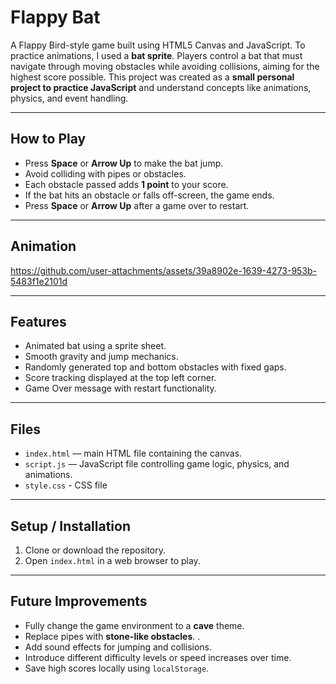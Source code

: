 # Flappy Bat

A Flappy Bird-style game built using HTML5 Canvas and JavaScript. To practice animations, I used a **bat sprite**. Players control a bat that must navigate through moving obstacles while avoiding collisions, aiming for the highest score possible. This project was created as a **small personal project to practice JavaScript** and understand concepts like animations, physics, and event handling.

---

## How to Play

- Press **Space** or **Arrow Up** to make the bat jump.
- Avoid colliding with pipes or obstacles.
- Each obstacle passed adds **1 point** to your score.
- If the bat hits an obstacle or falls off-screen, the game ends.
- Press **Space** or **Arrow Up** after a game over to restart.

---

## Animation


https://github.com/user-attachments/assets/39a8902e-1639-4273-953b-5483f1e2101d


---

## Features

- Animated bat using a sprite sheet.
- Smooth gravity and jump mechanics.
- Randomly generated top and bottom obstacles with fixed gaps.
- Score tracking displayed at the top left corner.
- Game Over message with restart functionality.

---

## Files

- `index.html` — main HTML file containing the canvas.
- `script.js` — JavaScript file controlling game logic, physics, and animations.
- `style.css` - CSS file

---

## Setup / Installation

1. Clone or download the repository.
2. Open `index.html` in a web browser to play.

---

## Future Improvements

- Fully change the game environment to a **cave** theme.
- Replace pipes with **stone-like obstacles**. .
- Add sound effects for jumping and collisions.
- Introduce different difficulty levels or speed increases over time.
- Save high scores locally using `localStorage`.
